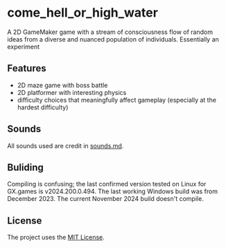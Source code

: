 # come_hell_or_high_water
A 2D GameMaker game with a stream of consciousness flow of random ideas from a diverse and nuanced population of individuals. Essentially an experiment

## Features
- 2D maze game with boss battle
- 2D platformer with interesting physics
- difficulty choices that meaningfully affect gameplay (especially at the hardest difficulty)

## Sounds
All sounds used are credit in [sounds.md](./sounds/sounds.md).

## Buliding
Compiling is confusing; the last confirmed version tested on Linux for GX.games is v2024.200.0.494. The last working Windows build was from December 2023. The current November 2024 build doesn't compile.

## License
The project uses the [MIT License](https://mit-license.org/).
